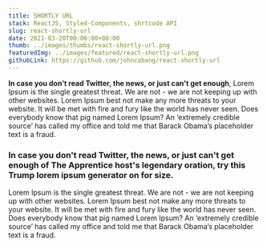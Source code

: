 ```yaml
---
title: SHORTLY URL
stack: ReactJS, Styled-Components, shrtcode API
slug: react-shortly-url
date: 2021-03-20T00:00:00+00:00
thumb: ../images/thumbs/react-shortly-url.png
featuredImg: ../images/featured/react-shortly-url.png
githubLink: https://github.com/johncabang/react-shortly-url
---
```


**In case you don't read Twitter, the news, or just can't get enough**, Lorem Ipsum is the single greatest threat. We are not - we are not keeping up with other websites. Lorem Ipsum best not make any more threats to your website. It will be met with fire and fury like the world has never seen. Does everybody know that pig named Lorem Ipsum? An ‘extremely credible source’ has called my office and told me that Barack Obama’s placeholder text is a fraud.

### In case you don't read Twitter, the news, or just can't get enough of The Apprentice host's legendary oration, try this Trump lorem ipsum generator on for size.

Lorem Ipsum is the single greatest threat. We are not - we are not keeping up with other websites. Lorem Ipsum best not make any more threats to your website. It will be met with fire and fury like the world has never seen. Does everybody know that pig named Lorem Ipsum? An ‘extremely credible source’ has called my office and told me that Barack Obama’s placeholder text is a fraud.
